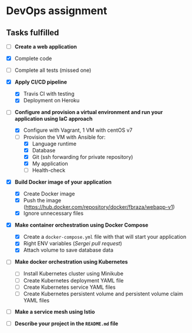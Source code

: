 # DevOps assignment



## Tasks fulfilled

- [ ]  **Create a web application**

  - [x] Complete code
  - [ ] Complete all tests (missed one)

- [x] **Apply CI/CD pipeline**

  - [x] Travis CI with testing
  - [x] Deployment on Heroku

- [ ] **Configure and provision a virtual environment and run your application using IaC approach**

  - [x] Configure with Vagrant, 1 VM with centOS v7
  - [ ] Provision the VM with Ansible for:
    - [x] Language runtime
    - [x] Database
    - [x] Git (ssh forwarding for private repository)
    - [x] My application
    - [ ] Health-check

- [x] **Build Docker image of your application**

  - [x] Create Docker image
  - [x] Push the image (https://hub.docker.com/repository/docker/fbraza/webapp-v1)
  - [x] Ignore unnecessary files 

- [x] **Make container orchestration using Docker Compose**

  - [x] Create a `docker-compose.yml` file with that will start your application
  - [x] Right ENV variables (*Sergei pull request*)
  - [x] Attach volume to save database data

- [ ] **Make docker orchestration using Kubernetes**

  - [ ] Install Kubernetes cluster using Minikube
  - [ ] Create Kubernetes deployment YAML file
  - [ ] Create Kubernetes service YAML files
  - [ ] Create Kubernetes persistent volume and persistent volume claim YAML files

- [ ] **Make a service mesh using Istio**

- [ ] **Describe your project in the `README.md` file**

  

